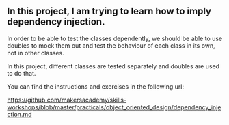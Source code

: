 ## In this project, I am trying to learn how to imply dependency injection.

In order to be able to test the classes dependently, we
should be able to use doubles to mock them out and test the behaviour of each class in its own, not in other classes.

In this project, different classes are tested separately and doubles are used to do that.

You can find the instructions and exercises in the following url:

https://github.com/makersacademy/skills-workshops/blob/master/practicals/object_oriented_design/dependency_injection.md
